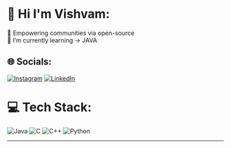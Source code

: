 # 💫 Hi I'm Vishvam:
🔭 Empowering communities via open-source<br>🌱 I’m currently learning -> JAVA 


## 🌐 Socials:
[![Instagram](https://img.shields.io/badge/Instagram-%23E4405F.svg?logo=Instagram&logoColor=white)](https://www.instagram.com/_vishvampatel_/) [![LinkedIn](https://img.shields.io/badge/LinkedIn-%230077B5.svg?logo=linkedin&logoColor=white)](https://www.linkedin.com/in/vishvam-patel-389b38251)
 

# 💻 Tech Stack:
![Java](https://img.shields.io/badge/java-%23ED8B00.svg?style=for-the-badge&logo=java&logoColor=white) ![C](https://img.shields.io/badge/c-%2300599C.svg?style=for-the-badge&logo=c&logoColor=white) ![C++](https://img.shields.io/badge/c++-%2300599C.svg?style=for-the-badge&logo=c%2B%2B&logoColor=white) ![Python](https://img.shields.io/badge/python-3670A0?style=for-the-badge&logo=python&logoColor=ffdd54)

---

